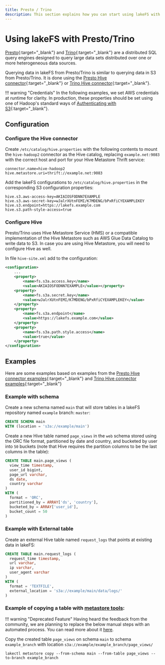 ```yaml
---
title: Presto / Trino
description: This section explains how you can start using lakeFS with Presto and Trino, an open-source distributed SQL query engine.
---
```


# Using lakeFS with Presto/Trino

[Presto](https://prestodb.io){:target="_blank"} and [Trino](https://trinodb.io){:target="_blank"} are a distributed SQL query engines designed to query large data sets distributed over one or more heterogeneous data sources.

Querying data in lakeFS from Presto/Trino is similar to querying data in S3 from Presto/Trino. It is done using the [Presto Hive connector](https://prestodb.io/docs/current/connector/hive.html){:target="_blank"} or [Trino Hive connector](https://trino.io/docs/current/connector/hive.html){:target="_blank"}.



!!! warning "Credentials"
    In the following examples, we set AWS credentials at runtime for clarity. In production, these properties should be set using one of Hadoop's standard ways of [Authenticating with S3](https://hadoop.apache.org/docs/current/hadoop-aws/tools/hadoop-aws/index.html#Authenticating_with_S3){:target="_blank"}. 

## Configuration

### Configure the Hive connector

Create `/etc/catalog/hive.properties` with the following contents to mount the `hive-hadoop2` connector as the Hive catalog, replacing `example.net:9083` with the correct host and port for your Hive Metastore Thrift service:

```properties
connector.name=hive-hadoop2
hive.metastore.uri=thrift://example.net:9083
```

Add the lakeFS configurations to `/etc/catalog/hive.properties` in the corresponding S3 configuration properties:

```properties
hive.s3.aws-access-key=AKIAIOSFODNN7EXAMPLE
hive.s3.aws-secret-key=wJalrXUtnFEMI/K7MDENG/bPxRfiCYEXAMPLEKEY
hive.s3.endpoint=https://lakefs.example.com
hive.s3.path-style-access=true
```

### Configure Hive

Presto/Trino uses Hive Metastore Service (HMS) or a compatible implementation of the Hive Metastore such as AWS Glue Data Catalog to write data to S3.
In case you are using Hive Metastore, you will need to configure Hive as well.

In file `hive-site.xml` add to the configuration:

```xml
<configuration>
    ...
    <property>
        <name>fs.s3a.access.key</name>
        <value>AKIAIOSFODNN7EXAMPLE</value></property>
    <property>
        <name>fs.s3a.secret.key</name>
        <value>wJalrXUtnFEMI/K7MDENG/bPxRfiCYEXAMPLEKEY</value>
    </property>
    <property>
        <name>fs.s3a.endpoint</name>
        <value>https://lakefs.example.com</value>
    </property>
    <property>
        <name>fs.s3a.path.style.access</name>
        <value>true</value>
    </property>
</configuration>
```
 

## Examples

Here are some examples based on examples from the [Presto Hive connector examples](https://prestodb.io/docs/current/connector/hive.html#examples){:target="_blank"} and [Trino Hive connector examples](https://trino.io/docs/current/connector/hive.html#examples){:target="_blank"}

### Example with schema

Create a new schema named `main` that will store tables in a lakeFS repository named `example` branch: `master`:

```sql
CREATE SCHEMA main
WITH (location = 's3a://example/main')
```

Create a new Hive table named `page_views` in the `web` schema stored using the ORC file format,
 partitioned by date and country, and bucketed by user into `50` buckets (note that Hive requires the partition columns to be the last columns in the table):

```sql
CREATE TABLE main.page_views (
  view_time timestamp,
  user_id bigint,
  page_url varchar,
  ds date,
  country varchar
)
WITH (
  format = 'ORC',
  partitioned_by = ARRAY['ds', 'country'],
  bucketed_by = ARRAY['user_id'],
  bucket_count = 50
)
```

### Example with External table

Create an external Hive table named `request_logs` that points at existing data in lakeFS:

```sql
CREATE TABLE main.request_logs (
  request_time timestamp,
  url varchar,
  ip varchar,
  user_agent varchar
)
WITH (
  format = 'TEXTFILE',
  external_location = 's3a://example/main/data/logs/'
)
```

### Example of copying a table with [metastore tools](glue_hive_metastore.md):

!!! warning "Deprecated Feature"
    Having heard the feedback from the community, we are planning to replace the below manual steps with an automated process.
    You can read more about it [here](https://github.com/treeverse/lakeFS/issues/6461).

Copy the created table `page_views` on schema `main` to schema `example_branch` with location `s3a://example/example_branch/page_views/` 

```shell
lakectl metastore copy --from-schema main --from-table page_views --to-branch example_branch 
```
